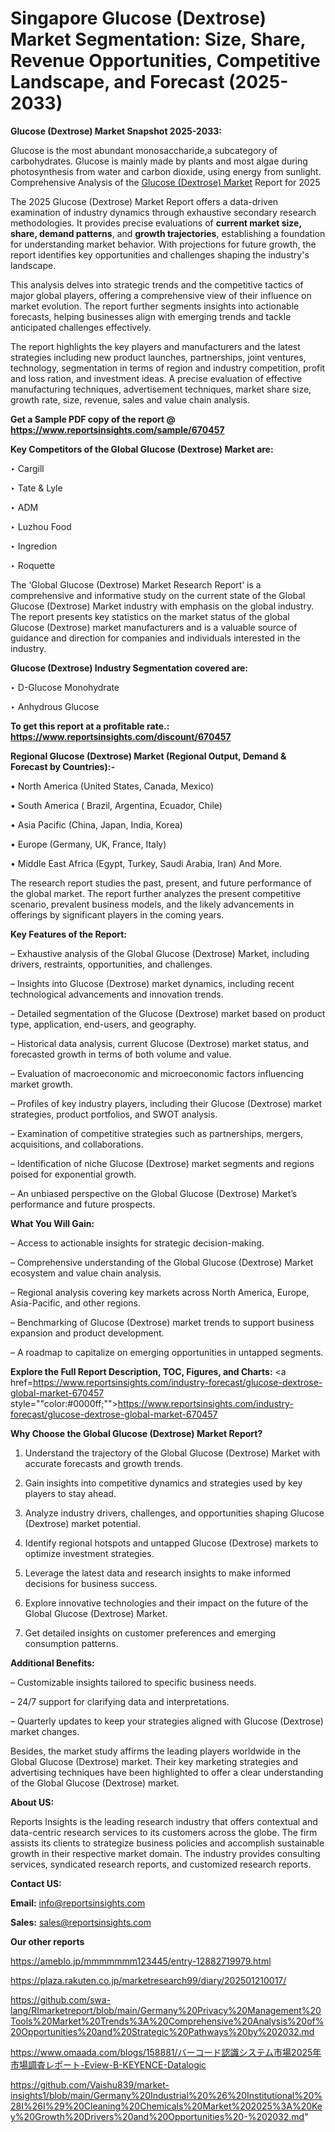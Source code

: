 # Singapore Glucose (Dextrose) Market Segmentation: Size, Share, Revenue Opportunities, Competitive Landscape, and Forecast (2025-2033)

<strong>Glucose (Dextrose) Market Snapshot 2025-2033:</strong>

Glucose is the most abundant monosaccharide,a subcategory of carbohydrates. Glucose is mainly made by plants and most algae during photosynthesis from water and carbon dioxide, using energy from sunlight. Comprehensive Analysis of the <a href=https://www.reportsinsights.com/sample/670457>Glucose (Dextrose) Market</a> Report for 2025

The 2025 Glucose (Dextrose) Market Report offers a data-driven examination of industry dynamics through exhaustive secondary research methodologies. It provides precise evaluations of <strong>current market size, share, demand patterns</strong>, and <strong>growth trajectories</strong>, establishing a foundation for understanding market behavior. With projections for future growth, the report identifies key opportunities and challenges shaping the industry's landscape.

This analysis delves into strategic trends and the competitive tactics of major global players, offering a comprehensive view of their influence on market evolution. The report further segments insights into actionable forecasts, helping businesses align with emerging trends and tackle anticipated challenges effectively.

The report highlights the key players and manufacturers and the latest strategies including new product launches, partnerships, joint ventures, technology, segmentation in terms of region and industry competition, profit and loss ration, and investment ideas. A precise evaluation of effective manufacturing techniques, advertisement techniques, market share size, growth rate, size, revenue, sales and value chain analysis.

<strong>Get a Sample PDF copy of the report @ <a href=https://www.reportsinsights.com/sample/670457 style=color:#0000ff;>https://www.reportsinsights.com/sample/670457</a></strong>

<strong>Key Competitors of the Global Glucose (Dextrose) Market are:</strong>

‣ Cargill

‣ Tate & Lyle

‣ ADM

‣ Luzhou Food

‣ Ingredion

‣ Roquette

The ‘Global Glucose (Dextrose) Market Research Report’ is a comprehensive and informative study on the current state of the Global Glucose (Dextrose) Market industry with emphasis on the global industry. The report presents key statistics on the market status of the global Glucose (Dextrose) market manufacturers and is a valuable source of guidance and direction for companies and individuals interested in the industry.

<strong>Glucose (Dextrose) Industry Segmentation covered are:</strong>

‣ D-Glucose Monohydrate

‣ Anhydrous Glucose

<strong>To get this report at a profitable rate.: <a href=https://www.reportsinsights.com/discount/670457 style=color:#0000ff;>https://www.reportsinsights.com/discount/670457</a></strong>

<strong>Regional Glucose (Dextrose) Market (Regional Output, Demand &amp; Forecast by Countries):-</strong>

• North America (United States, Canada, Mexico)

• South America ( Brazil, Argentina, Ecuador, Chile)

• Asia Pacific (China, Japan, India, Korea)

• Europe (Germany, UK, France, Italy)

• Middle East Africa (Egypt, Turkey, Saudi Arabia, Iran) And More.

The research report studies the past, present, and future performance of the global market. The report further analyzes the present competitive scenario, prevalent business models, and the likely advancements in offerings by significant players in the coming years.

<strong>Key Features of the Report:</strong>

– Exhaustive analysis of the Global Glucose (Dextrose) Market, including drivers, restraints, opportunities, and challenges.

– Insights into Glucose (Dextrose) market dynamics, including recent technological advancements and innovation trends.

– Detailed segmentation of the Glucose (Dextrose) market based on product type, application, end-users, and geography.

– Historical data analysis, current Glucose (Dextrose) market status, and forecasted growth in terms of both volume and value.

– Evaluation of macroeconomic and microeconomic factors influencing market growth.

– Profiles of key industry players, including their Glucose (Dextrose) market strategies, product portfolios, and SWOT analysis.

– Examination of competitive strategies such as partnerships, mergers, acquisitions, and collaborations.

– Identification of niche Glucose (Dextrose) market segments and regions poised for exponential growth.

– An unbiased perspective on the Global Glucose (Dextrose) Market’s performance and future prospects.

<strong>What You Will Gain:</strong>

– Access to actionable insights for strategic decision-making.

– Comprehensive understanding of the Global Glucose (Dextrose) Market ecosystem and value chain analysis.

– Regional analysis covering key markets across North America, Europe, Asia-Pacific, and other regions.

– Benchmarking of Glucose (Dextrose) market trends to support business expansion and product development.

– A roadmap to capitalize on emerging opportunities in untapped segments.

<strong>Explore the Full Report Description, TOC, Figures, and Charts:</strong>
<a href=https://www.reportsinsights.com/industry-forecast/glucose-dextrose-global-market-670457 style=""color:#0000ff;"">https://www.reportsinsights.com/industry-forecast/glucose-dextrose-global-market-670457</a>

<strong>Why Choose the Global Glucose (Dextrose) Market Report?</strong>

1. Understand the trajectory of the Global Glucose (Dextrose) Market with accurate forecasts and growth trends.

2. Gain insights into competitive dynamics and strategies used by key players to stay ahead.

3. Analyze industry drivers, challenges, and opportunities shaping Glucose (Dextrose) market potential.

4. Identify regional hotspots and untapped Glucose (Dextrose) markets to optimize investment strategies.

5. Leverage the latest data and research insights to make informed decisions for business success.

6. Explore innovative technologies and their impact on the future of the Global Glucose (Dextrose) Market.

7. Get detailed insights on customer preferences and emerging consumption patterns.

<strong>Additional Benefits:</strong>

– Customizable insights tailored to specific business needs.

– 24/7 support for clarifying data and interpretations.

– Quarterly updates to keep your strategies aligned with Glucose (Dextrose) market changes.

Besides, the market study affirms the leading players worldwide in the Global Glucose (Dextrose) market. Their key marketing strategies and advertising techniques have been highlighted to offer a clear understanding of the Global Glucose (Dextrose) market.

<strong><strong>About US</strong>:</strong>

Reports Insights is the leading research industry that offers contextual and data-centric research services to its customers across the globe. The firm assists its clients to strategize business policies and accomplish sustainable growth in their respective market domain. The industry provides consulting services, syndicated research reports, and customized research reports.

<strong>Contact US:</strong>

<p class=><b>Email:</b> <a href=mailto:info@reportsinsights.com>info@reportsinsights.com</a></p>
<p class=><b>Sales:</b> <a href=mailto:sales@reportsinsights.com>sales@reportsinsights.com</a></p>

<strong>Our other reports</strong>

<a href=https://ameblo.jp/mmmmmmm123445/entry-12882719979.html>https://ameblo.jp/mmmmmmm123445/entry-12882719979.html</a>

<a href=https://plaza.rakuten.co.jp/marketresearch99/diary/202501210017/>https://plaza.rakuten.co.jp/marketresearch99/diary/202501210017/</a>

<a href=https://github.com/swa-lang/RImarketreport/blob/main/Germany%20Privacy%20Management%20Tools%20Market%20Trends%3A%20Comprehensive%20Analysis%20of%20Opportunities%20and%20Strategic%20Pathways%20by%202032.md>https://github.com/swa-lang/RImarketreport/blob/main/Germany%20Privacy%20Management%20Tools%20Market%20Trends%3A%20Comprehensive%20Analysis%20of%20Opportunities%20and%20Strategic%20Pathways%20by%202032.md</a>

<a href=https://www.omaada.com/blogs/158881/バーコード認識システム市場2025年市場調査レポート-Eview-B-KEYENCE-Datalogic>https://www.omaada.com/blogs/158881/バーコード認識システム市場2025年市場調査レポート-Eview-B-KEYENCE-Datalogic</a>

<a href=https://github.com/Vaishu839/market-insights1/blob/main/Germany%20Industrial%20%26%20Institutional%20%28I%26I%29%20Cleaning%20Chemicals%20Market%202025%3A%20Key%20Growth%20Drivers%20and%20Opportunities%20-%202032.md>https://github.com/Vaishu839/market-insights1/blob/main/Germany%20Industrial%20%26%20Institutional%20%28I%26I%29%20Cleaning%20Chemicals%20Market%202025%3A%20Key%20Growth%20Drivers%20and%20Opportunities%20-%202032.md</a>"
